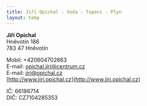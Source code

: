```yaml
---
title: Jiří Opichal - Voda - Topení - Plyn
layout: temp
---
```


**Jiří Opichal**  
Hněvotín 186  
783 47 Hněvotín

Mobil: +420604702663  
E-mail: [opichal.jiri@centrum.cz](mailto:opichal.jiri@centrum.cz)  
E-mail: [jiri@opichal.cz](mailto:jiri@opichal.cz)  
[http://www.jiri.opichal.cz](http://www.jiri.opichal.cz)

IČ: 66186714  
DIČ: CZ7104285353
